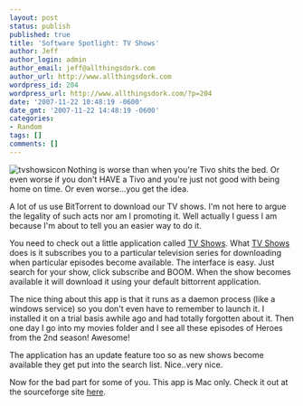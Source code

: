 ```yaml
---
layout: post
status: publish
published: true
title: 'Software Spotlight: TV Shows'
author: Jeff
author_login: admin
author_email: jeff@allthingsdork.com
author_url: http://www.allthingsdork.com
wordpress_id: 204
wordpress_url: http://www.allthingsdork.com/?p=204
date: '2007-11-22 10:48:19 -0600'
date_gmt: '2007-11-22 14:48:19 -0600'
categories:
- Random
tags: []
comments: []
---
```

<p><a href="http://www.allthingsdork.com/wp-content/uploads/2007/11/icon.png" title="tvshowsicon"><img src="http://www.allthingsdork.com/wp-content/uploads/2007/11/icon.png" title="tvshowsicon" alt="tvshowsicon" align="left" /></a>Nothing is worse than when you're Tivo shits the bed. Or even worse if you don't HAVE a Tivo and you're just not good with being home on time. Or even worse...you get the idea.</p>
<p>A lot of us use BitTorrent to download our TV shows. I'm not here to argue the legality of such acts nor am I promoting it. Well actually I guess I am because I'm about to tell you an easier way to do it.</p>
<p>You need to check out a little application called <a href="http://tvshows.sourceforge.net/" target="_blank">TV Shows</a>. What <a href="http://tvshows.sourceforge.net/" target="_blank">TV Shows</a> does is it subscribes you to a particular television series for downloading when particular episodes become available.  The interface is easy. Just search for your show, click subscribe and BOOM. When the show becomes available it will download it using your default bittorrent application.</p>
<p>The nice thing about this app is that it runs as a daemon process (like a windows service) so you don't even have to remember to launch it. I installed it on a trial basis awhile ago and had totally forgotten about it.  Then one day I go into my movies folder and I see all these episodes of Heroes from the 2nd season! Awesome!</p>
<p>The application has an update feature too so as new shows become available they get put into the search list. Nice..very nice.</p>
<p>Now for the bad part for some of you. This app is Mac only. Check it out at the sourceforge site <a href="http://tvshows.sourceforge.net/" target="_blank">here</a>.</p>
